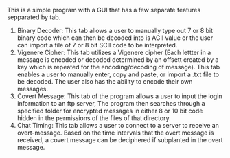 This is a simple program with a GUI that has a few separate features sepparated by tab.
1.  Binary Decoder:  This tab allows a user to manually type out 7 or 8 bit binary code which can then be decoded into is          ACII value or the user can import a file of 7 or 8 bit SCII code to be interpreted.
2.  Vigenere Cipher:  This tab utilizes a Vigenere cipher (Each lettter in a message is encoded or decoded determined by
         an offsett created by a key which is repeated for the encoding/decoding of message).  This tab enables a user to 
         manually enter, copy and paste, or import a .txt file to be decoded.  The user also has the ability to encode 
         their own messages.
3. Covert Message:  This tab of the program allows a user to input the login information to an ftp server, The program then 
         searches through a specified folder for encrypted messages in either 8 or 10 bit code hidden in the permissions of 
         the files of that directory.
4. Chat Timing:  This tab allows a user to connect to a server to receive an overt-message.  Based on the time intervals 
         that the overt message is received, a covert message can be deciphered if subplanted in the overt message.  
